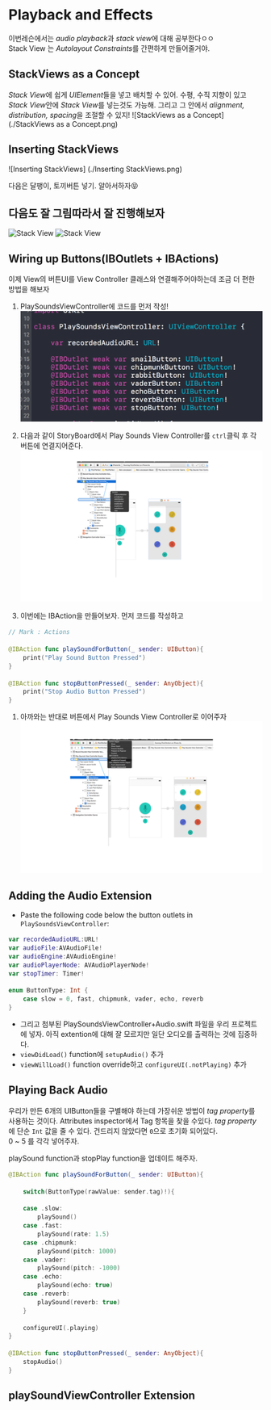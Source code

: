 # Playback and Effects

이번레슨에서는 *audio playback*과 *stack view*에 대해 공부한다ㅇㅇ  
Stack View 는 *Autolayout Constraints*를 간편하게 만들어줄거야.

## StackViews as a Concept

*Stack View*에 쉽게 *UIElement*들을 넣고 배치할 수 있어. 수평, 수직 지향이 있고 *Stack View*안에 *Stack View*를 넣는것도 가능해. 그리고 그 안에서 *alignment, distribution, spacing*을 조절할 수 있지!
 ![StackViews as a Concept] (./StackViews as a Concept.png)

## Inserting StackViews
 
![Inserting StackViews] (./Inserting StackViews.png)

다음은 달팽이, 토끼버튼 넣기. 알아서하자😝

## 다음도 잘 그림따라서 잘 진행해보자

![Stack View](https://d17h27t6h515a5.cloudfront.net/topher/2016/November/582a7fd2_document-outline/document-outline.png)
![Stack View](https://d17h27t6h515a5.cloudfront.net/topher/2016/November/582a8006_interface/interface.png)

## Wiring up Buttons(IBOutlets + IBActions)

이제 View의 버튼UI를 View Controller 클래스와 연결해주어야하는데 조금 더 편한 방법을 해보자

1. PlaySoundsViewController에 코드를 먼저 작성!    
![Wiring1](./Wiring1.png)

1. 다음과 같이 StoryBoard에서 Play Sounds View Controller를 `ctrl`클릭 후 각 버튼에 연결지어준다.  
![Wiring2](./Wiring2.png)

1. 이번에는 IBAction을 만들어보자. 먼저 코드를 작성하고

```swift
// Mark : Actions

@IBAction func playSoundForButton(_ sender: UIButton){
    print("Play Sound Button Pressed")
}

@IBAction func stopButtonPressed(_ sender: AnyObject){
    print("Stop Audio Button Pressed")
}
```

1. 아까와는 반대로 버튼에서 Play Sounds View Controller로 이어주자
![Wiring3](./Wiring3.png)

## Adding the Audio Extension

- Paste the following code below the button outlets in `PlaySoundsViewController`:

```swift
var recordedAudioURL:URL!
var audioFile:AVAudioFile!
var audioEngine:AVAudioEngine!
var audioPlayerNode: AVAudioPlayerNode!
var stopTimer: Timer!

enum ButtonType: Int {
    case slow = 0, fast, chipmunk, vader, echo, reverb
}
```

- 그리고 첨부된 PlaySoundsViewController+Audio.swift 파일을 우리 프로젝트에 넣자.
아직 extention에 대해 잘 모르지만 일단 오디오를 출력하는 것에 집중하다.  
- `viewDidLoad()` function에 `setupAudio()` 추가
- `viewWillLoad()` function override하고 `configureUI(.notPlaying)` 추가

## Playing Back Audio

우리가 만든 6개의 UIButton들을 구별해야 하는데 가장쉬운 방법이 *tag property*를 사용하는 것이다. Attributes inspector에서 Tag 항목을 찾을 수있다. *tag property*에 단순 `Int` 값을 줄 수 있다. 건드리지 않았다면 `0`으로 초기화 되어있다.  
0 ~ 5 를 각각 넣어주자.


playSound function과 stopPlay function을 업데이트 해주자.
```swift
@IBAction func playSoundForButton(_ sender: UIButton){

    switch(ButtonType(rawValue: sender.tag)!){

    case .slow:
        playSound()
    case .fast:
        playSound(rate: 1.5)
    case .chipmunk:
        playSound(pitch: 1000)
    case .vader:
        playSound(pitch: -1000)
    case .echo:
        playSound(echo: true)
    case .reverb:
        playSound(reverb: true)
    }

    configureUI(.playing)
}

@IBAction func stopButtonPressed(_ sender: AnyObject){
    stopAudio()
}

```



## playSoundViewController Extension

























